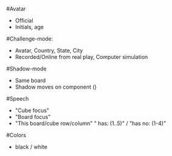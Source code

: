 
#Avatar
* Official
* Initials, age

#Challenge-mode:
* Avatar, Country, State, City
* Recorded/Online from real play, Computer simulation

#Shadow-mode
* Same board
* Shadow moves on component ()

#Speech
* "Cube focus"
* "Board focus"
* "This board/cube row/column" " has: (1..5)" / "has no: (1-4)"

#Colors
* black / white
